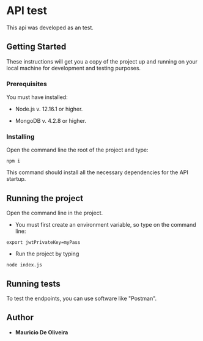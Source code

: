 # API test

This api was developed as an test.

## Getting Started

These instructions will get you a copy of the project up and running on your local machine for development and testing purposes. 

### Prerequisites

You must have installed:

* Node.js v. 12.16.1 or higher.  

* MongoDB v. 4.2.8 or higher.  



### Installing

Open the command line the root of the project and type:

```
npm i
```
This command should install all the necessary dependencies for the API startup.


## Running the project

Open the command line in the project.

* You must first create an environment variable, so type on the command line:
```
export jwtPrivateKey=myPass
```

* Run the project by typing
```
node index.js
```


## Running tests

To test the endpoints, you can use software like "Postman".


## Author

* **Mauricio De Oliveira** 
